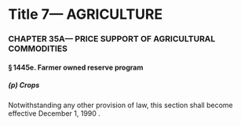 
# Title 7— AGRICULTURE
### CHAPTER 35A— PRICE SUPPORT OF AGRICULTURAL COMMODITIES
#### § 1445e. Farmer owned reserve program
##### (p) Crops

Notwithstanding any other provision of law, this section shall become effective December 1, 1990 .
